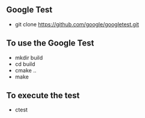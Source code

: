 ## Google Test
-  git clone https://github.com/google/googletest.git

## To use the Google Test
- mkdir build
- cd build
- cmake ..
- make

## To execute the test
-  ctest
